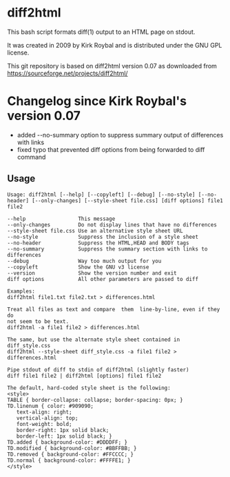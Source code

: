 # diff2html

This bash script formats diff(1) output to an HTML page on stdout.

It was created in 2009 by Kirk Roybal and is distributed under the GNU GPL license.

This git repository is based on diff2html version 0.07 as downloaded from https://sourceforge.net/projects/diff2html/


# Changelog since Kirk Roybal's version 0.07

- added --no-summary option to suppress summary output of differences with links
- fixed typo that prevented diff options from being forwarded to diff command

## Usage
```
Usage: diff2html [--help] [--copyleft] [--debug] [--no-style] [--no-header] [--only-changes] [--style-sheet file.css] [diff options] file1 file2

--help                 This message
--only-changes         Do not display lines that have no differences
--style-sheet file.css Use an alternative style sheet URL
--no-style             Suppress the inclusion of a style sheet
--no-header            Suppress the HTML,HEAD and BODY tags
--no-summary           Suppress the summary section with links to differences
--debug                Way too much output for you
--copyleft             Show the GNU v3 license
--version              Show the version number and exit
diff options           All other parameters are passed to diff

Examples:
diff2html file1.txt file2.txt > differences.html

Treat all files as text and compare  them  line-by-line, even if they do
not seem to be text.
diff2html -a file1 file2 > differences.html

The same, but use the alternate style sheet contained in diff_style.css
diff2html --style-sheet diff_style.css -a file1 file2 > differences.html

Pipe stdout of diff to stdin of diff2html (slightly faster)
diff file1 file2 | diff2html [options] file1 file2

The default, hard-coded style sheet is the following:
<style>
TABLE { border-collapse: collapse; border-spacing: 0px; }
TD.linenum { color: #909090;
   text-align: right;
   vertical-align: top;
   font-weight: bold;
   border-right: 1px solid black;
   border-left: 1px solid black; }
TD.added { background-color: #DDDDFF; }
TD.modified { background-color: #BBFFBB; }
TD.removed { background-color: #FFCCCC; }
TD.normal { background-color: #FFFFE1; }
</style>
```

